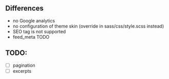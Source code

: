## Differences

* no Google analytics
* no configuration of theme skin (override in sass/css/style.scss instead)
* SEO tag is not supported
* feed_meta TODO

## TODO:

* [ ] pagination
* [ ] excerpts
